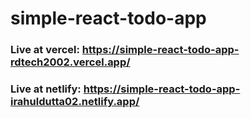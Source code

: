 # simple-react-todo-app

### Live at vercel: https://simple-react-todo-app-rdtech2002.vercel.app/
### Live at netlify: https://simple-react-todo-app-irahuldutta02.netlify.app/
